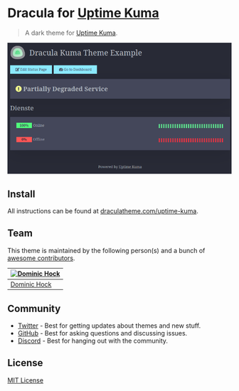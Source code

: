 # Dracula for [Uptime Kuma](https://uptime.kuma.pet/)

> A dark theme for [Uptime Kuma](https://uptime.kuma.pet/).

![Screenshot](./screenshot.png)

## Install

All instructions can be found at [draculatheme.com/uptime-kuma](https://draculatheme.com/uptime-kuma).

## Team

This theme is maintained by the following person(s) and a bunch of [awesome contributors](https://github.com/dracula/foobar/graphs/contributors).

| [![Dominic Hock](https://github.com/subtixx.png?size=100)](https://github.com/subtixx) |
| ---------------------------------------------------------------------------------------- |
| [Dominic Hock](https://github.com/subtixx)                                               |

## Community

- [Twitter](https://twitter.com/draculatheme) - Best for getting updates about themes and new stuff.
- [GitHub](https://github.com/dracula/dracula-theme/discussions) - Best for asking questions and discussing issues.
- [Discord](https://draculatheme.com/discord-invite) - Best for hanging out with the community.

## License

[MIT License](./LICENSE)
